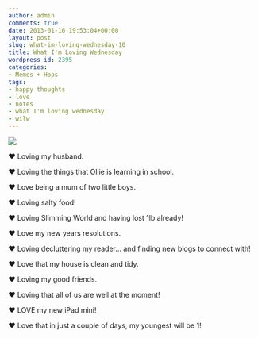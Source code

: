 ```yaml
---
author: admin
comments: true
date: 2013-01-16 19:53:04+00:00
layout: post
slug: what-im-loving-wednesday-10
title: What I'm Loving Wednesday
wordpress_id: 2395
categories:
- Memes + Hops
tags:
- happy thoughts
- love
- notes
- what I'm loving wednesday
- wilw
---
```


[![](http://4.bp.blogspot.com/-rHW3kfTnd-A/UFjomqz30xI/AAAAAAAAEy0/oyKWbU4dltM/s400/WILW.jpg)](http://littledaisymay.blogspot.co.uk/)




❤ Loving my husband.




❤ Loving the things that Ollie is learning in school.




❤ Love being a mum of two little boys.




❤ Loving salty food!




❤ Loving Slimming World and having lost 1lb already!




❤ Love my new years resolutions.




❤ Loving decluttering my reader... and finding new blogs to connect with!




❤ Love that my house is clean and tidy.




❤ Loving my good friends.




❤ Loving that all of us are well at the moment!




❤ LOVE my new iPad mini!




❤ Love that in just a couple of days, my youngest will be 1!
